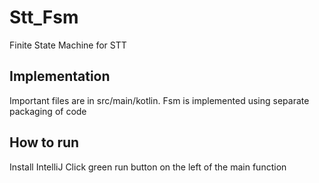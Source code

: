# Stt_Fsm
Finite State Machine for STT

## Implementation
Important files are in src/main/kotlin. 
Fsm is implemented using separate packaging of code

## How to run
Install IntelliJ
Click green run button on the left of the main function
